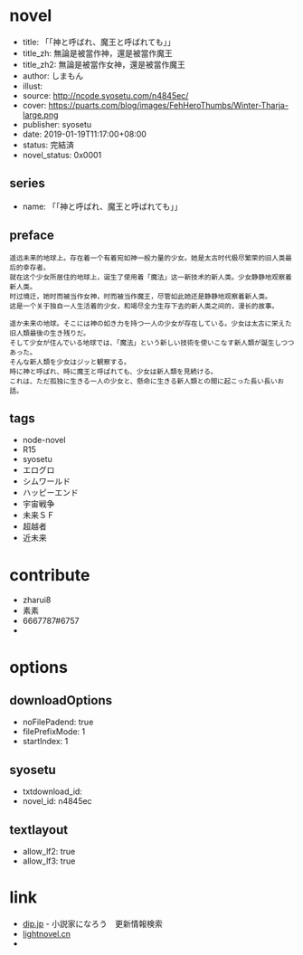 # novel

- title: 「「神と呼ばれ、魔王と呼ばれても」」
- title_zh: 無論是被當作神，還是被當作魔王
- title_zh2: 無論是被當作女神，還是被當作魔王
- author: しまもん
- illust:
- source: http://ncode.syosetu.com/n4845ec/
- cover: https://puarts.com/blog/images/FehHeroThumbs/Winter-Tharja-large.png
- publisher: syosetu
- date: 2019-01-19T11:17:00+08:00
- status: 完結済
- novel_status: 0x0001

## series

- name: 「「神と呼ばれ、魔王と呼ばれても」」

## preface


```
遥远未来的地球上。存在着一个有着宛如神一般力量的少女。她是太古时代极尽繁荣的旧人类最后的幸存者。  
就在这个少女所居住的地球上，诞生了使用着「魔法」这一新技术的新人类。少女静静地观察着新人类。  
时过境迁，她时而被当作女神，时而被当作魔王，尽管如此她还是静静地观察着新人类。  
这是一个关于独自一人生活着的少女，和竭尽全力生存下去的新人类之间的，漫长的故事。

遥か未来の地球。そこには神の如き力を持つ一人の少女が存在している。少女は太古に栄えた旧人類最後の生き残りだ。
そして少女が住んでいる地球では、「魔法」という新しい技術を使いこなす新人類が誕生しつつあった。
そんな新人類を少女はジッと観察する。
時に神と呼ばれ、時に魔王と呼ばれても、少女は新人類を見続ける。
これは、ただ孤独に生きる一人の少女と、懸命に生きる新人類との間に起こった長い長いお話。
```

## tags

- node-novel
- R15
- syosetu
- エログロ
- シムワールド
- ハッピーエンド
- 宇宙戦争
- 未来ＳＦ
- 超越者
- 近未来

# contribute

- zharui8
- 素素
- 6667787#6757
- 

# options

## downloadOptions

- noFilePadend: true
- filePrefixMode: 1
- startIndex: 1

## syosetu

- txtdownload_id:
- novel_id: n4845ec

## textlayout

- allow_lf2: true
- allow_lf3: true

# link

- [dip.jp](https://narou.nar.jp/search.php?text=n4845ec&novel=all&genre=all&new_genre=all&length=0&down=0&up=100) - 小説家になろう　更新情報検索
- [lightnovel.cn](https://www.lightnovel.cn/thread-947509-1-1.html)
- 


